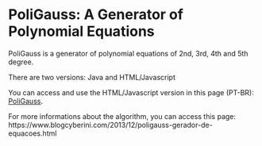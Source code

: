 <h1>PoliGauss: A Generator of Polynomial Equations</h1>
<p>PoliGauss is a generator of polynomial equations of 2nd, 3rd, 4th and 5th degree.</p>
<p>There are two versions: Java and HTML/Javascript</p>
<p>You can access and use the HTML/Javascript version in this page (PT-BR): <a href="https://blogcyberini.blogspot.com/p/poligauss-gerador-de-equacoes-polinomais.html">PoliGauss</a>.</p>
<p>For more informations about the algorithm, you can access this page: https://www.blogcyberini.com/2013/12/poligauss-gerador-de-equacoes.html</p>
